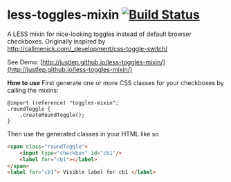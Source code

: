# less-toggles-mixin [![Build Status](https://travis-ci.org/justlep/less-toggles-mixin.svg?branch=master)](https://travis-ci.org/justlep/less-toggles-mixin)
A LESS mixin for nice-looking toggles instead of default browser checkboxes.
Originally inspired by http://callmenick.com/_development/css-toggle-switch/

See Demo:
[http://justlep.github.io/less-toggles-mixin/](http://justlep.github.io/less-toggles-mixin/)

**How to use**
First generate one or more CSS classes for your checkboxes by calling the mixins:
```less
@import (reference) "toggles-mixin";
.roundToggle {
    .createRoundToggle();
}
```
Then use the generated classes in your HTML like so
```html
<span class="roundToggle">
    <input type="checkbox" id="cb1"/>
    <label for="cb1"></label>
</span>
<label for="cb1"> Visible label for cb1 </label>
```

